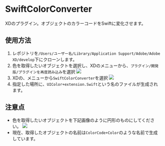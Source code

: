 # SwiftColorConverter
XDのプラグイン。オブジェクトのカラーコードをSwiftに変化させます。

## 使用方法
1. レポジトリを`/Users/ユーザー名/Library/Application Support/Adobe/Adobe XD/develop`下にクローンします。
2. 色を取得したいオブジェクトを選択し、XDのメニューから、`プラグイン/開発版/プラグインを再度読み込み`を選択
![](Images/howToUse1)
3. XDの、メニューから`SwiftColorConverter`を選択
![](Images/howToUse2)
4. 指定した場所に、`UIColor+extension.Swift`という名のファイルが生成されます。

## 注意点
- 色を取得したいオブジェクトを下記画像のように円形のものにしてください。
![](Images/ColorImage)
- 現在、取得したオブジェクトの名前は`ColorCode+Color`のような名前で生成しています。
